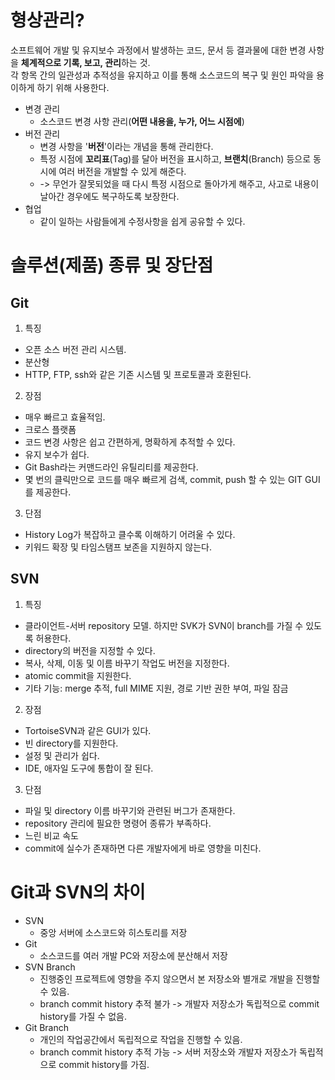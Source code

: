 # 형상관리?

소프트웨어 개발 및 유지보수 과정에서 발생하는 코드, 문서 등 결과물에 대한 변경 사항을 **체계적으로 기록, 보고, 관리**하는 것.<br>
각 항목 간의 일관성과 추적성을 유지하고 이를 통해 소스코드의 복구 및 원인 파악을 용이하게 하기 위해 사용한다.

- 변경 관리
  - 소스코드 변경 사항 관리(**어떤 내용을, 누가, 어느 시점에**)
- 버전 관리
  - 변경 사항을 '**버전**'이라는 개념을 통해 관리한다.
  - 특정 시점에 __꼬리표__(Tag)를 달아 버전을 표시하고, __브랜치__(Branch) 등으로 동시에 여러 버전을 개발할 수 있게 해준다.
  - -> 무언가 잘못되었을 때 다시 특정 시점으로 돌아가게 해주고, 사고로 내용이 날아간 경우에도 복구하도록 보장한다.
- 협업
  - 같이 일하는 사람들에게 수정사항을 쉽게 공유할 수 있다.
  
# 솔루션(제품) 종류 및 장단점
 
## Git

1. 특징 
  - 오픈 소스 버전 관리 시스템.
  - 분산형
  - HTTP, FTP, ssh와 같은 기존 시스템 및 프로토콜과 호환된다.
2. 장점
  - 매우 빠르고 효율적임.
  - 크로스 플랫폼
  - 코드 변경 사항은 쉽고 간편하게, 명확하게 추적할 수 있다.
  - 유지 보수가 쉽다.
  - Git Bash라는 커맨드라인 유틸리티를 제공한다.
  - 몇 번의 클릭만으로 코드를 매우 빠르게 검색, commit, push 할 수 있는 GIT GUI를 제공한다.
3. 단점
  - History Log가 복잡하고 클수록 이해하기 어려울 수 있다.
  - 키워드 확장 및 타임스탬프 보존을 지원하지 않는다.

## SVN

1. 특징
  - 클라이언트-서버 repository 모델. 하지만 SVK가 SVN이 branch를 가질 수 있도록 허용한다.
  - directory의 버전을 지정할 수 있다.
  - 복사, 삭제, 이동 및 이름 바꾸기 작업도 버전을 지정한다.
  - atomic commit을 지원한다.
  - 기타 기능: merge 추적, full MIME 지원, 경로 기반 권한 부여, 파일 잠금
2. 장점
  - TortoiseSVN과 같은 GUI가 있다.
  - 빈 directory를 지원한다.
  - 설정 및 관리가 쉽다.
  - IDE, 애자일 도구에 통합이 잘 된다.
3. 단점
  - 파일 및 directory 이름 바꾸기와 관련된 버그가 존재한다.
  - repository 관리에 필요한 명령어 종류가 부족하다.
  - 느린 비교 속도
  - commit에 실수가 존재하면 다른 개발자에게 바로 영향을 미친다.

# Git과 SVN의 차이

- SVN
  - 중앙 서버에 소스코드와 히스토리를 저장
- Git
  - 소스코드를 여러 개발 PC와 저장소에 분산해서 저장
- SVN Branch
  - 진행중인 프로젝트에 영향을 주지 않으면서 본 저장소와 별개로 개발을 진행할 수 있음.
  - branch commit history 추적 불가 -> 개발자 저장소가 독립적으로 commit history를 가질 수 없음.
- Git Branch
  - 개인의 작업공간에서 독립적으로 작업을 진행할 수 있음.
  - branch commit history 추적 가능 -> 서버 저장소와 개발자 저장소가 독립적으로 commit history를 가짐.
